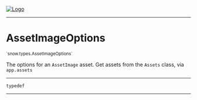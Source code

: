 
[![Logo](../../../images/logo.png)](../../../api/index.html)

---



<h1>AssetImageOptions</h1>
<small>`snow.types.AssetImageOptions`</small>

The options for an `AssetImage` asset. Get assets from the `Assets` class, via `app.assets`

---

`typedef`

---

&nbsp;
&nbsp;

